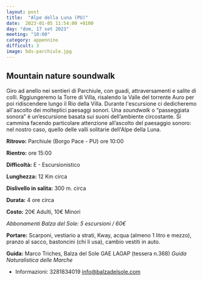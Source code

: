 ```yaml
---
layout: post 
title:  "Alpe della Luna (PU)"
date:  2023-01-05 11:54:00 +0100
day: "dom, 17 set 2023"
meeting: "10:00"
category: appennino 
difficult: 3
image: bds-parchiule.jpg
---
```


## Mountain nature soundwalk 

Giro ad anello nei sentieri di Parchiule, con guadi, attraversamenti e salite di colli. Rggiungeremo la Torre di Villa, risalendo la Valle del torrente Auro per poi ridiscendere lungo il Rio della Villa. Durante l'escursione ci dedicheremo all'ascolto dei molteplici paesaggi sonori. 
Una *soundwalk* o “passeggiata sonora” è un’escursione basata sui suoni dell’ambiente circostante. Si cammina facendo particolare attenzione all’ascolto del paesaggio sonoro: nel nostro caso, quello delle valli solitarie dell'Alpe della Luna. 


**Ritrovo:** Parchiule (Borgo Pace - PU) ore 10:00

**Rientro:** ore 15:00 

**Difficoltà:** E - Escursionistico

**Lunghezza:** 12 Km circa

**Dislivello in salita:** 300 m. circa

**Durata:** 4 ore circa

**Costo:** 20€ Adulti, 10€ Minori

*Abbonamenti Balza del Sole: 5 escursioni / 60€*

**Portare:** Scarponi, vestiario a strati, Kway, acqua (almeno 1 litro e mezzo), pranzo al sacco, bastoncini (chi li usa), cambio vestiti in auto.

**Guida:** Marco Triches, Balza del Sole GAE LAGAP (tessera n.368)
*Guida Naturalistica delle Marche*
+ Informazioni:    3281834019    info@balzadelsole.com
